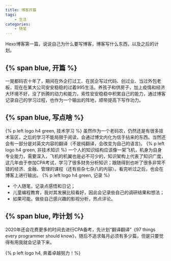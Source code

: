 ```yaml
---
title: 博客开篇
tags:
	- 生活
categories:
	- 随笔
---
```


Hexo博客第一篇，说说自己为什么要写博客，博客写什么东西，以及之后的计划。
<!-- more -->
## {% span blue, 开篇 %}
一晃都码农十年了，期间在外企打过工、在民企写过代码、创过业、当过外包老板，现在在某大公司安安稳稳的过着995生活。养孩子和供房子，加上疫情和经济大环境不好，没了折腾的动力和能力，索性安安稳稳中积累自己的能力，通过博客记录自己的学习过程，也作为一个输出的阵地，顺带提高下写作功力。

## {% span blue, 写点啥 %}
{% p left logo h4 green, 技术学习 %}
虽然作为一个老码农，仍然还是有很多技术盲区，之后的学习不能局限于阅读，会通过博文内化为信手拈来的东西。当然还会有一部分是对英文内容的翻译（不是纯翻译，会改变为自己的语言)。
{% p left logo h4 green, 非技术知识 %}
一个人的知识结构应该像一架飞机，机身为自身专业能力，需要深入，飞机的机翼也是必不可少的，知识架构上代表了知识广度，这几年由于参加CPA考试，学习了很多财务分析知识；跟随得到也听了很多非常不错的经济、金融、管理的课程（还有些杂七杂八的内容）。看完听过之后，也会在博客上进行输出。 
{% p left logo h4 green, 记录 %}
* 个人随笔，记录点感悟和日记；
* 儿童编程教育，我对其发展比较看好，因此会记录些自己的调研结果和想法；
* 如果可能，做些自己感兴趣的影视分析，热点评论。

## {% span blue, 咋计划 %}
2020年还会花费更多的时间去进行CPA备考，先计划“翻译翻译”《97 things every programmer should know》，随后不追求每月必须有多少篇，但是只要觉得有用我就会记录下来。

{% p left logo h4, 奔着卓越努力！%}
